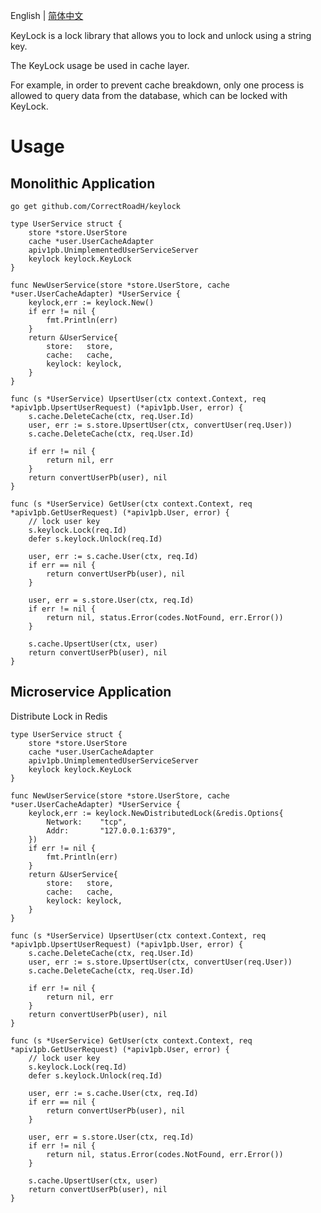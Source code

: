 English | [简体中文](./README.zh.md)

KeyLock is a lock library that allows you to lock and unlock using a string key.

The KeyLock usage be used in cache layer.

For example, in order to prevent cache breakdown, only one process is allowed to query data from the database, which can be locked with KeyLock.

# Usage

## Monolithic Application
`go get github.com/CorrectRoadH/keylock`
```golang
type UserService struct {
	store *store.UserStore
	cache *user.UserCacheAdapter
	apiv1pb.UnimplementedUserServiceServer
	keylock keylock.KeyLock
}

func NewUserService(store *store.UserStore, cache *user.UserCacheAdapter) *UserService {
    keylock,err := keylock.New()
    if err != nil {
        fmt.Println(err)
    }
	return &UserService{
		store:   store,
		cache:   cache,
		keylock: keylock,
	}
}

func (s *UserService) UpsertUser(ctx context.Context, req *apiv1pb.UpsertUserRequest) (*apiv1pb.User, error) {
	s.cache.DeleteCache(ctx, req.User.Id)
	user, err := s.store.UpsertUser(ctx, convertUser(req.User))
	s.cache.DeleteCache(ctx, req.User.Id)

	if err != nil {
		return nil, err
	}
	return convertUserPb(user), nil
}

func (s *UserService) GetUser(ctx context.Context, req *apiv1pb.GetUserRequest) (*apiv1pb.User, error) {
	// lock user key
	s.keylock.Lock(req.Id)
	defer s.keylock.Unlock(req.Id)

	user, err := s.cache.User(ctx, req.Id)
	if err == nil {
		return convertUserPb(user), nil
	}

	user, err = s.store.User(ctx, req.Id)
	if err != nil {
		return nil, status.Error(codes.NotFound, err.Error())
	}

	s.cache.UpsertUser(ctx, user)
	return convertUserPb(user), nil
}
```

## Microservice Application
Distribute Lock in Redis
```golang
type UserService struct {
	store *store.UserStore
	cache *user.UserCacheAdapter
	apiv1pb.UnimplementedUserServiceServer
	keylock keylock.KeyLock
}

func NewUserService(store *store.UserStore, cache *user.UserCacheAdapter) *UserService {
    keylock,err := keylock.NewDistributedLock(&redis.Options{
		Network:	"tcp",
		Addr:		"127.0.0.1:6379",
	})
    if err != nil {
        fmt.Println(err)
    }
	return &UserService{
		store:   store,
		cache:   cache,
		keylock: keylock,
	}
}

func (s *UserService) UpsertUser(ctx context.Context, req *apiv1pb.UpsertUserRequest) (*apiv1pb.User, error) {
	s.cache.DeleteCache(ctx, req.User.Id)
	user, err := s.store.UpsertUser(ctx, convertUser(req.User))
	s.cache.DeleteCache(ctx, req.User.Id)

	if err != nil {
		return nil, err
	}
	return convertUserPb(user), nil
}

func (s *UserService) GetUser(ctx context.Context, req *apiv1pb.GetUserRequest) (*apiv1pb.User, error) {
	// lock user key
	s.keylock.Lock(req.Id)
	defer s.keylock.Unlock(req.Id)

	user, err := s.cache.User(ctx, req.Id)
	if err == nil {
		return convertUserPb(user), nil
	}

	user, err = s.store.User(ctx, req.Id)
	if err != nil {
		return nil, status.Error(codes.NotFound, err.Error())
	}

	s.cache.UpsertUser(ctx, user)
	return convertUserPb(user), nil
}
```
